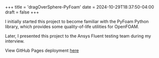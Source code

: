 +++
title = 'dragOverSphere-PyFoam'
date = 2024-10-29T18:37:50-04:00
draft = false
+++

I initially started this project to become familiar with the PyFoam Python library, which provides some quality-of-life utilities for OpenFOAM.

Later, I presented this project to the Ansys Fluent testing team during my interview.

View GitHub Pages deployment [here](https://davey-gravy.github.io/dragOverSphere-PyFoam/)


